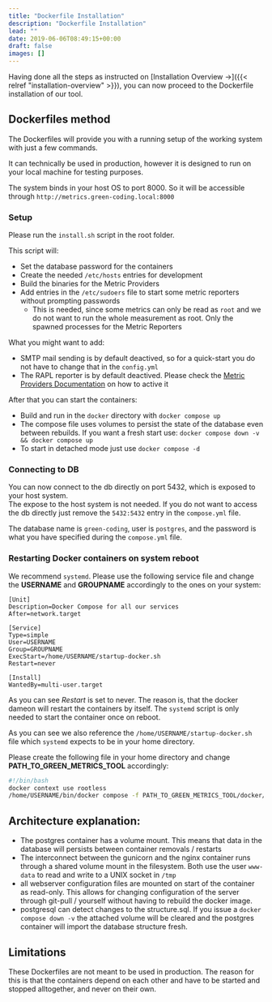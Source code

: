 ```yaml
---
title: "Dockerfile Installation"
description: "Dockerfile Installation"
lead: ""
date: 2019-06-06T08:49:15+00:00
draft: false
images: []
---
```


Having done all the steps as instructed on [Installation Overview →]({{< relref "installation-overview" >}}), you can now proceed to the Dockerfile installation of our tool.

## Dockerfiles method

The Dockerfiles will provide you with a running setup of the working system with just a few commands.

It can technically be used in production, however it is designed to run on your local machine for testing purposes.

The system binds in your host OS to port 8000. So it will be accessible through `http://metrics.green-coding.local:8000`


### Setup

Please run the `install.sh` script in the root folder.

This script will:
- Set the database password for the containers
- Create the needed `/etc/hosts` entries for development
- Build the binaries for the Metric Providers
- Add entries in the `/etc/sudoers` file to start some metric reporters without prompting passwords
    + This is needed, since some metrics can only be read as `root` and we do not want to run the whole measurement as root. Only the spawned processes for the Metric Reporters

What you might want to add:
- SMTP mail sending is by default deactived, so for a quick-start you do not have to change that in the `config.yml`
- The RAPL reporter is by default deactived. Please check the [Metric Providers Documentation](https://docs.green-coding.org/docs/measuring/metric-providers) on how to active it

After that you can start the containers:
- Build and run in the `docker` directory with `docker compose up`
- The compose file uses volumes to persist the state of the database even between rebuilds. If you want a fresh start use: `docker compose down -v && docker compose up`
- To start in detached mode just use `docker compose -d`

### Connecting to DB
You can now connect to the db directly on port 5432, which is exposed to your host system.\
The expose to the host system is not needed. If you do not want to access the db directly just remove the `5432:5432` entry in the `compose.yml` file.

The database name is `green-coding`, user is `postgres`, and the password is what you have specified during the `compose.yml` file.

### Restarting Docker containers on system reboot

We recommend `systemd`. Please use the following service file and change the **USERNAME** and **GROUPNAME** accordingly to the ones on your system:

```systemd
[Unit]
Description=Docker Compose for all our services
After=network.target

[Service]
Type=simple
User=USERNAME
Group=GROUPNAME
ExecStart=/home/USERNAME/startup-docker.sh
Restart=never

[Install]
WantedBy=multi-user.target
```

As you can see *Restart* is set to never. The reason is, that the docker dameon will restart the containers by itself. The `systemd` script is only needed
to start the container once on reboot.

As you can see we also reference the `/home/USERNAME/startup-docker.sh` file which `systemd` expects to be in your home directory.

Please create the following file in your home directory and change **PATH_TO_GREEN_METRICS_TOOL** accordingly:
```bash
#!/bin/bash
docker context use rootless
/home/USERNAME/bin/docker compose -f PATH_TO_GREEN_METRICS_TOOL/docker/compose.yml up -d
```

## Architecture explanation:
- The postgres container has a volume mount. This means that data in the database will persists between container removals / restarts
- The interconnect between the gunicorn and the nginx container runs through a shared volume mount in the filesystem. Both use the user `www-data` to read and write to
a UNIX socket in `/tmp`
- all webserver configuration files are mounted on start of the container as read-only. This allows for changing configuration of the server through git-pull / yourself
without having to rebuild the docker image.
- postgresql can detect changes to the structure.sql. If you issue a `docker compose down -v` the attached volume will be cleared and the postgres container
will import the database structure fresh.


## Limitations
These Dockerfiles are not meant to be used in production. The reason for this is that the containers depend on each other and have to be started and stopped alltogether, and never on their own.
